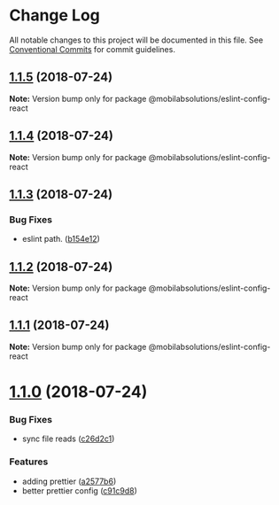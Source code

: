 # Change Log

All notable changes to this project will be documented in this file.
See [Conventional Commits](https://conventionalcommits.org) for commit guidelines.

<a name="1.1.5"></a>
## [1.1.5](https://github.com/mobilabsolutions/eslint-config/compare/@mobilabsolutions/eslint-config-react@1.1.4...@mobilabsolutions/eslint-config-react@1.1.5) (2018-07-24)




**Note:** Version bump only for package @mobilabsolutions/eslint-config-react

<a name="1.1.4"></a>
## [1.1.4](https://github.com/mobilabsolutions/eslint-config/compare/@mobilabsolutions/eslint-config-react@1.1.3...@mobilabsolutions/eslint-config-react@1.1.4) (2018-07-24)




**Note:** Version bump only for package @mobilabsolutions/eslint-config-react

<a name="1.1.3"></a>
## [1.1.3](https://github.com/mobilabsolutions/eslint-config/compare/@mobilabsolutions/eslint-config-react@1.1.2...@mobilabsolutions/eslint-config-react@1.1.3) (2018-07-24)


### Bug Fixes

* eslint path. ([b154e12](https://github.com/mobilabsolutions/eslint-config/commit/b154e12))




<a name="1.1.2"></a>
## [1.1.2](https://github.com/mobilabsolutions/eslint-config/compare/@mobilabsolutions/eslint-config-react@1.1.0...@mobilabsolutions/eslint-config-react@1.1.2) (2018-07-24)




**Note:** Version bump only for package @mobilabsolutions/eslint-config-react

<a name="1.1.1"></a>
## [1.1.1](https://github.com/mobilabsolutions/eslint-config/compare/@mobilabsolutions/eslint-config-react@1.1.0...@mobilabsolutions/eslint-config-react@1.1.1) (2018-07-24)




**Note:** Version bump only for package @mobilabsolutions/eslint-config-react

<a name="1.1.0"></a>
# [1.1.0](https://github.com/mobilabsolutions/eslint-config/compare/@mobilabsolutions/eslint-config-react@1.2.0...@mobilabsolutions/eslint-config-react@1.1.0) (2018-07-24)


### Bug Fixes

* sync file reads ([c26d2c1](https://github.com/mobilabsolutions/eslint-config/commit/c26d2c1))


### Features

* adding prettier ([a2577b6](https://github.com/mobilabsolutions/eslint-config/commit/a2577b6))
* better prettier config ([c91c9d8](https://github.com/mobilabsolutions/eslint-config/commit/c91c9d8))
